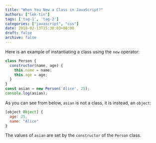 ```yaml
---
title: "When You New a Class in JavaScript?"
authors: ["lek-tin"]
tags: ['tag-1', 'tag-2']
categories: ["javascript", "css"]
date: 2018-02-13T15:30:03+08:00
draft: false
archive: false
---
```


Here is an example of instantiating a class using the `new` operator:
```javascript
class Person {
  constructor(name, age) {
    this.name = name;
    this.age = age;
  }
}
const asian = new Person('Alice', 25);
console.log(asian);
```
As you can see from below, `asian` is not a class, it is instead, an `object`:
```javascript
[object Object] {
  age: 25,
  name: "Alice"
}
```
The values of `asian` are set by the `constructor` of the `Person` class.

